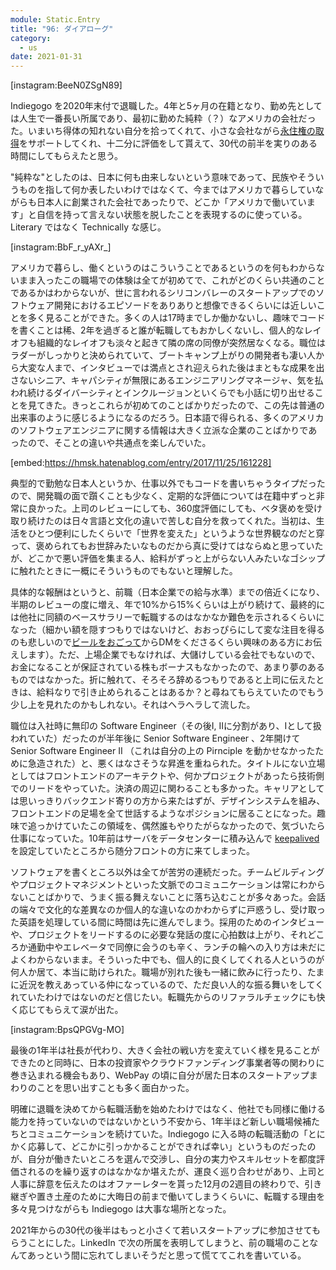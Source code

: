 ```yaml
---
module: Static.Entry
title: "96: ダイアローグ"
category:
  - us
date: 2021-01-31
---
```

[instagram:BeeN0ZSgN89]

Indiegogo を2020年末付で退職した。4年と5ヶ月の在籍となり、勤め先としては人生で一番長い所属であり、最初に勤めた純粋（？）なアメリカの会社だった。いまいち得体の知れない自分を拾ってくれて、小さな会社ながら[永住権の取得](https://hmsk.hatenablog.com/entry/2019/07/29/193529)をサポートしてくれ、十二分に評価をして貰えて、30代の前半を実りのある時間にしてもらえたと思う。

"純粋な"としたのは、日本に何も由来しないという意味であって、民族やそういうものを指して何か表したいわけではなくて、今まではアメリカで暮らしていながらも日本人に創業された会社であったりで、どこか「アメリカで働いています」と自信を持って言えない状態を脱したことを表現するのに使っている。Literary ではなく Technically な感じ。

[instagram:BbF_r_yAXr_]

アメリカで暮らし、働くというのはこういうことであるというのを何もわからないまま入ったこの職場での体験は全てが初めてで、これがどのくらい共通のことであるかはわからないが、世に言われるシリコンバレーのスタートアップでのソフトウェア開発におけるエピソードをありありと想像できるくらいには近しいことを多く見ることができた。多くの人は17時までしか働かないし、趣味でコードを書くことは稀、2年を過ぎると誰が転職してもおかしくないし、個人的なレイオフも組織的なレイオフも淡々と起きて隣の席の同僚が突然居なくなる。職位はラダーがしっかりと決められていて、ブートキャンプ上がりの開発者も凄い人から大変な人まで、インタビューでは満点とされ迎えられた後はまともな成果を出さないシニア、キャパシティが無限にあるエンジニアリングマネージャ、気を払われ続けるダイバーシティとインクルージョンといくらでも小話に切り出せることを見てきた。きっとこれらが初めてのことばかりだったので、この先は普通の出来事のように感じるようになるのだろう。日本語で得られる、多くのアメリカのソフトウェアエンジニアに関する情報は大きく立派な企業のことばかりであったので、そことの違いや共通点を楽しんでいた。

[embed:https://hmsk.hatenablog.com/entry/2017/11/25/161228]

典型的で勤勉な日本人というか、仕事以外でもコードを書いちゃうタイプだったので、開発職の面で躓くことも少なく、定期的な評価については在籍中ずっと非常に良かった。上司のレビューにしても、360度評価にしても、ベタ褒めを受け取り続けたのは日々言語と文化の違いで苦しむ自分を救ってくれた。当初は、生活をひとつ便利にしたくらいで「世界を変えた」というような世界観なのだと穿って、褒められてもお世辞みたいなものだから真に受けてはならぬと思っていたが、どこかで悪い評価を集まる人、給料がずっと上がらない人みたいなゴシップに触れたときに一概にそういうものでもないと理解した。

具体的な報酬はというと、前職（日本企業での給与水準）までの倍近くになり、半期のレビューの度に増え、年で10%から15%くらいは上がり続けて、最終的には他社に同額のベースサラリーで転職するのはなかなか難色を示されるくらいになった（細かい額を隠すつもりではないけど、おおっぴらにして変な注目を得るのも悲しいので[ビールをおごって](https://www.buymeacoffee.com/hmsk)からDMをくださるくらい興味のある方にお伝えします）。ただ、上場企業でもなければ、大儲けしている会社でもないので、お金になることが保証されている株もボーナスもなかったので、あまり夢のあるものではなかった。折に触れて、そろそろ辞めるつもりであると上司に伝えたときは、給料なりで引き止められることはあるか？と尋ねてもらえていたのでもう少し上を見れたのかもしれない。それはヘラヘラして流した。

職位は入社時に無印の Software Engineer（その後I, IIに分割があり、Iとして扱われていた）だったのが半年後に Senior Software Engineer 、2年開けて Senior Software Engineer II （これは自分の上の Pirnciple を動かせなかったために急造された）と、悪くはなさそうな昇進を重ねられた。タイトルにない立場としてはフロントエンドのアーキテクトや、何かプロジェクトがあったら技術側でのリードをやっていた。決済の周辺に関わることも多かった。キャリアとしては思いっきりバックエンド寄りの方から来たはずが、デザインシステムを組み、フロントエンドの足場を全て世話するようなポジションに居ることになった。趣味で追っかけていたこの領域を、偶然誰もやりたがらなかったので、気づいたら仕事になっていた。10年前はサーバをデータセンターに積み込んで [keepalived](https://github.com/acassen/keepalived) を設定していたところから随分フロントの方に来てしまった。

ソフトウェアを書くところ以外は全てが苦労の連続だった。チームビルディングやプロジェクトマネジメントといった文脈でのコミュニケーションは常にわからないことばかりで、うまく振る舞えないことに落ち込むことが多々あった。会話の端々で文化的な差異なのか個人的な違いなのかわからずに戸惑うし、受け取った英語を処理している間に時間は先に進んでしまう。採用のためのインタビューや、プロジェクトをリードするのに必要な発話の度に心拍数は上がり、それどころか通勤中やエレベータで同僚に会うのも辛く、ランチの輪への入り方は未だによくわからないまま。そういった中でも、個人的に良くしてくれる人というのが何人か居て、本当に助けられた。職場が別れた後も一緒に飲みに行ったり、たまに近況を教えあっている仲になっているので、ただ良い人的な振る舞いをしてくれていたわけではないのだと信じたい。転職先からのリファラルチェックにも快く応じてもらえて涙が出た。

[instagram:BpsQPGVg-MO]

最後の1年半は社長が代わり、大きく会社の戦い方を変えていく様を見ることができたのと同時に、日本の投資家やクラウドファンディング事業者等の関わりに巻き込まれる機会もあり、WebPay の頃に自分が居た日本のスタートアップまわりのことを思い出すことも多く面白かった。

明確に退職を決めてから転職活動を始めたわけではなく、他社でも同様に働ける能力を持っていないのではないかという不安から、1年半ほど新しい職場候補たちとコミュニケーションを続けていた。Indiegogo に入る時の転職活動の「とにかく応募して、どこかに引っかかることができれば幸い」というものだったのが、自分が働きたいところを選んで交渉し、自分の実力やスキルセットを都度評価されるのを繰り返すのはなかなか堪えたが、運良く巡り合わせがあり、上司と人事に辞意を伝えたのはオファーレターを貰った12月の2週目の終わりで、引き継ぎや置き土産のために大晦日の前まで働いてしまうくらいに、転職する理由を多々見つけながらも Indiegogo は大事な場所となった。

2021年からの30代の後半はもっと小さくて若いスタートアップに参加させてもらうことにした。LinkedIn で次の所属を表明してしまうと、前の職場のことなんてあっという間に忘れてしまいそうだと思って慌ててこれを書いている。